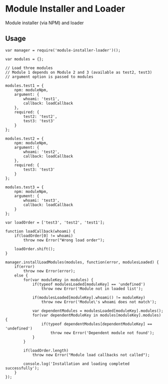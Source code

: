 # Module Installer and Loader #
Module installer (via NPM) and loader

## Usage ##

	var manager = require('module-installer-loader')();
	
	var modules = {};
    
	// Load three modules
	// Module 1 depends on Module 2 and 3 (available as test2, test3)
	// argument option is passed to modules
	
	modules.test1 = {
		npm: moduleNpm,
		argument: {
			whoami: 'test1',
			callback: loadCallback
		},
		required: {
			test2: 'test2',
			test3: 'test3'
		}
	};

	modules.test2 = {
		npm: moduleNpm,
		argument: {
			whoami: 'test2',
			callback: loadCallback
		},
		required: {
			test3: 'test3'
		}
	};

	modules.test3 = {
		npm: moduleNpm,
		argument: {
			whoami: 'test3',
			callback: loadCallback
		}
	};

	var loadOrder = ['test3', 'test2', 'test1'];

	function loadCallback(whoami) {
		if(loadOrder[0] != whoami)
			throw new Error("Wrong load order");

		loadOrder.shift();
	}

	manager.installLoadModules(modules, function(error, modulesLoaded) {
		if(error)
			throw new Error(error);
		else {
			for(var moduleKey in modules) {
				if(typeof modulesLoaded[moduleKey] == 'undefined')
					throw new Error('Module not in loaded list');

				if(modulesLoaded[moduleKey].whoami() != moduleKey)
					throw new Error('Module\'s whoami does not match');

				var dependentModules = modulesLoaded[moduleKey].modules();
				for(var dependentModuleKey in modules[moduleKey].modules) {
					if(typeof dependentModules[dependentModuleKey] == 'undefined')
						throw new Error('Dependent module not found');
				}
			}

			if(loadOrder.length)
				throw new Error("Module load callbacks not called");

			console.log('Installation and loading completed successfully');
		}
	});